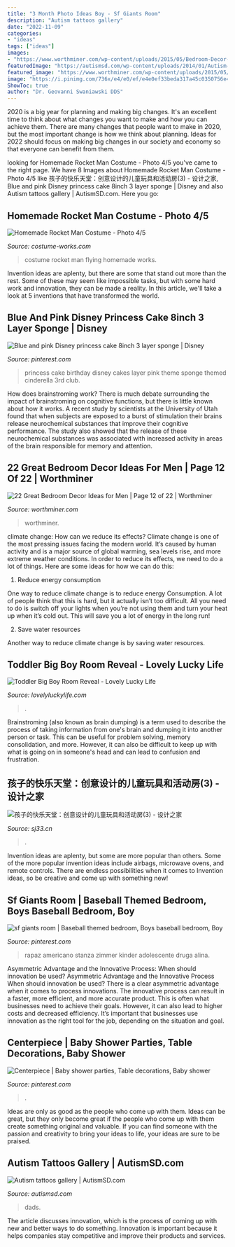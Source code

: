 ```yaml
---
title: "3 Month Photo Ideas Boy - Sf Giants Room"
description: "Autism tattoos gallery"
date: "2022-11-09"
categories:
- "ideas"
tags: ["ideas"]
images:
- "https://www.worthminer.com/wp-content/uploads/2015/05/Bedroom-Decor-Ideas-for-Men-13.jpg"
featuredImage: "https://autismsd.com/wp-content/uploads/2014/01/Autism-Tribute.jpg"
featured_image: "https://www.worthminer.com/wp-content/uploads/2015/05/Bedroom-Decor-Ideas-for-Men-13.jpg"
image: "https://i.pinimg.com/736x/e4/e0/ef/e4e0ef33beda317a45c0350756e45426.jpg"
ShowToc: true
author: "Dr. Geovanni Swaniawski DDS"
---
```



2020 is a big year for planning and making big changes. It's an excellent time to think about what changes you want to make and how you can achieve them.
There are many changes that people want to make in 2020, but the most important change is how we think about planning. Ideas for 2022 should focus on making big changes in our society and economy so that everyone can benefit from them.

	

		
looking for Homemade Rocket Man Costume - Photo 4/5 you've came to the right page. We have 8 Images about Homemade Rocket Man Costume - Photo 4/5 like 孩子的快乐天堂：创意设计的儿童玩具和活动房(3) - 设计之家, Blue and pink Disney princess cake 8inch 3 layer sponge | Disney and also Autism tattoos gallery | AutismSD.com. Here you go:
		
    
## Homemade Rocket Man Costume - Photo 4/5

<img loading=lazy src="https://photos.costume-works.com/full/rocket_man4.jpg" onerror="this.onerror=null;this.src='https://tse3.mm.bing.net/th?id=OIP.h3XR0e-jfkqIxFvNBNOBkQHaLk&amp;pid=15.1';" alt="Homemade Rocket Man Costume - Photo 4/5">

_Source: costume-works.com_

>costume rocket man flying homemade works. 

	

Invention ideas are aplenty, but there are some that stand out more than the rest. Some of these may seem like impossible tasks, but with some hard work and innovation, they can be made a reality. In this article, we'll take a look at 5 inventions that have transformed the world.

    
## Blue And Pink Disney Princess Cake 8inch 3 Layer Sponge | Disney

<img loading=lazy src="https://i.pinimg.com/736x/25/c6/0a/25c60a92a7590bdd61596482e94361a0.jpg" onerror="this.onerror=null;this.src='https://tse1.mm.bing.net/th?id=OIP.-QIJsSuPKXX_WYC4UNYzyAHaJ4&amp;pid=15.1';" alt="Blue and pink Disney princess cake 8inch 3 layer sponge | Disney">

_Source: pinterest.com_

>princess cake birthday disney cakes layer pink theme sponge themed cinderella 3rd club. 

	

How does brainstroming work?
There is much debate surrounding the impact of brainstroming on cognitive functions, but there is little known about how it works. A recent study by scientists at the University of Utah found that when subjects are exposed to a burst of stimulation their brains release neurochemical substances that improve their cognitive performance. The study also showed that the release of these neurochemical substances was associated with increased activity in areas of the brain responsible for memory and attention.

    
## 22 Great Bedroom Decor Ideas For Men | Page 12 Of 22 | Worthminer

<img loading=lazy src="https://www.worthminer.com/wp-content/uploads/2015/05/Bedroom-Decor-Ideas-for-Men-13.jpg" onerror="this.onerror=null;this.src='https://tse2.mm.bing.net/th?id=OIP.beol_i0JWvrpXb2PfH4mWAHaJ4&amp;pid=15.1';" alt="22 Great Bedroom Decor Ideas for Men | Page 12 of 22 | Worthminer">

_Source: worthminer.com_

>worthminer. 

	

climate change: How can we reduce its effects?
Climate change is one of the most pressing issues facing the modern world. It’s caused by human activity and is a major source of global warming, sea levels rise, and more extreme weather conditions. In order to reduce its effects, we need to do a lot of things. Here are some ideas for how we can do this:
1) Reduce energy consumption

One way to reduce climate change is to reduce energy Consumption. A lot of people think that this is hard, but it actually isn’t too difficult. All you need to do is switch off your lights when you’re not using them and turn your heat up when it’s cold out. This will save you a lot of energy in the long run! 

2) Save water resources

Another way to reduce climate change is by saving water resources.

    
## Toddler Big Boy Room Reveal - Lovely Lucky Life

<img loading=lazy src="https://www.lovelyluckylife.com/wp-content/uploads/2017/02/IMG_2742.jpg" onerror="this.onerror=null;this.src='https://tse1.mm.bing.net/th?id=OIP.Z3DfxJ91OJPFINlEesBkAAHaLH&amp;pid=15.1';" alt="Toddler Big Boy Room Reveal - Lovely Lucky Life">

_Source: lovelyluckylife.com_

>. 

	

Brainstroming (also known as brain dumping) is a term used to describe the process of taking information from one's brain and dumping it into another person or task. This can be useful for problem solving, memory consolidation, and more. However, it can also be difficult to keep up with what is going on in someone's head and can lead to confusion and frustration.

    
## 孩子的快乐天堂：创意设计的儿童玩具和活动房(3) - 设计之家

<img loading=lazy src="https://img.sj33.cn/uploads/allimg/201303/1-1303060S208.jpg" onerror="this.onerror=null;this.src='https://tse3.mm.bing.net/th?id=OIP.uKQB0ZD8eHnYEB0UMub9SQHaE8&amp;pid=15.1';" alt="孩子的快乐天堂：创意设计的儿童玩具和活动房(3) - 设计之家">

_Source: sj33.cn_

>. 

	

Invention ideas are aplenty, but some are more popular than others. Some of the more popular invention ideas include airbags, microwave ovens, and remote controls. There are endless possibilities when it comes to Invention ideas, so be creative and come up with something new!

    
## Sf Giants Room | Baseball Themed Bedroom, Boys Baseball Bedroom, Boy

<img loading=lazy src="https://i.pinimg.com/736x/e4/e0/ef/e4e0ef33beda317a45c0350756e45426.jpg" onerror="this.onerror=null;this.src='https://tse4.mm.bing.net/th?id=OIP.9pO-saGaXvT2SxU4KkC4QAHaLI&amp;pid=15.1';" alt="sf giants room | Baseball themed bedroom, Boys baseball bedroom, Boy">

_Source: pinterest.com_

>rapaz americano stanza zimmer kinder adolescente druga alina. 

	

Asymmetric Advantage and the Innovative Process: When should innovation be used?
Asymmetric Advantage and the Innovative Process
When should innovation be used? There is a clear asymmetric advantage when it comes to process innovations. The innovative process can result in a faster, more efficient, and more accurate product. This is often what businesses need to achieve their goals. However, it can also lead to higher costs and decreased efficiency. It’s important that businesses use innovation as the right tool for the job, depending on the situation and goal.

    
## Centerpiece | Baby Shower Parties, Table Decorations, Baby Shower

<img loading=lazy src="https://i.pinimg.com/736x/ae/11/10/ae1110fe9b63f95d64d41cd29d0c1757.jpg" onerror="this.onerror=null;this.src='https://tse1.mm.bing.net/th?id=OIP.1MNCwnJuLunr18a7OxmKwAHaJ3&amp;pid=15.1';" alt="Centerpiece | Baby shower parties, Table decorations, Baby shower">

_Source: pinterest.com_

>. 

	

Ideas are only as good as the people who come up with them.
Ideas can be great, but they only become great if the people who come up with them create something original and valuable. If you can find someone with the passion and creativity to bring your ideas to life, your ideas are sure to be praised.

    
## Autism Tattoos Gallery | AutismSD.com

<img loading=lazy src="https://autismsd.com/wp-content/uploads/2014/01/Autism-Tribute.jpg" onerror="this.onerror=null;this.src='https://tse4.mm.bing.net/th?id=OIP.kB3KOER_HVZv2YCwN059rQHaLq&amp;pid=15.1';" alt="Autism tattoos gallery | AutismSD.com">

_Source: autismsd.com_

>dads. 

	

The article discusses innovation, which is the process of coming up with new and better ways to do something. Innovation is important because it helps companies stay competitive and improve their products and services.

